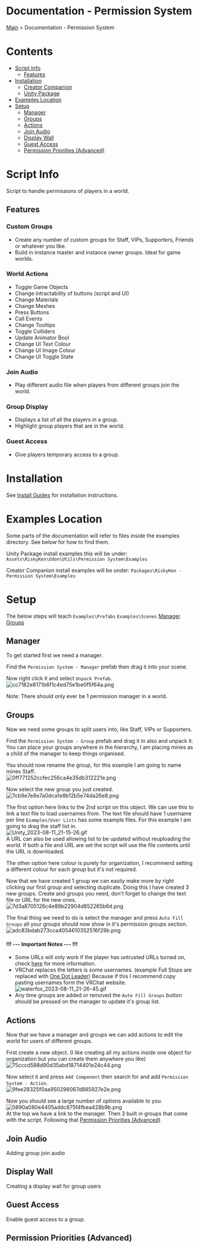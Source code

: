# Documentation - Permission System

[Main](../) > Documentation - Permission System

# Contents

- [Script Info](#script-info)
  - [Features](#features)
- [Installation](#installation)
  - [Creator Companion](#creator-companion)
  - [Unity Package](#unity-package)
- [Examples Location](#examples-location)
- [Setup](#)
  - [Manager](#manager)
  - [Groups](#groups)
  - [Actions](#actions)
  - [Join Audio](#join-audio)
  - [Display Wall](#display-wall)
  - [Guest Access](#guest-access)
  - [Permission Priorities (Advanced)](#permission-priorities-advanced)
# Script Info

Script to handle permissions of players in a world.

## Features

### Custom Groups

- Create any number of custom groups for Staff, VIPs, Supporters, Friends or whatever you like.
- Build in instance master and instance owner groups. Ideal for game worlds.

### World Actions

- Toggle Game Objects
- Change intractability of buttons (script and UI)
- Change Materials
- Change Meshes
- Press Buttons
- Call Events
- Change Tooltips
- Toggle Colliders
- Update Animator Bool
- Change UI Text Colour
- Change UI Image Colour
- Change UI Toggle State

### Join Audio

- Play different audio file when players from different groups join the world.

### Group Display

- Displays a list of all the players in a group.
- Highlight group players that are in the world.

### Guest Access

- Give players temporary access to a group.

# Installation

See [Install Guides](https://riskyken.github.io/Udon-Documentation/Install%20Guides/) for installation instructions.

# Examples Location

Some parts of the documentation will refer to files inside the examples directory. See below for how to find them.

Unity Package install examples this will be under: `Assets\RiskyKen\Udon\Utils\Permission System\Examples`  

Creator Companion install examples will be under: `Packages\RiskyKen - Permission System\Examples`  

# Setup

The below steps will teach 
`Examples\Prefabs`
`Examples\Scenes`
[Manager](#manager)
[Groups](#groups)

## Manager

To get started first we need a manager.

Find the `Permission System - Manager` prefab then drag it into your scene.

Now right click it and select `Unpack Prefab`.  
![cc7182e8171b6f1c4ed75e1be0f5f64a.png](resources/cc7182e8171b6f1c4ed75e1be0f5f64a.png)

Note: There should only ever be 1 permission manager in a world.


## Groups

Now we need some groups to split users into, like Staff, VIPs or Supporters.

Find the `Permission System - Group` prefab and drag it in also and unpack it. You can place your groups anywhere in the hierarchy, I am placing mines as a child of the manager to keep things organised.

You should now rename the group, for this example I am going to name mines Staff.  
![0ff771252ccfec256ca4e35db312221e.png](resources/0ff771252ccfec256ca4e35db312221e.png)

Now select the new group you just created.  
![7cb9e7e8e7a0dca1e8b12b5e74da26e8.png](resources/7cb9e7e8e7a0dca1e8b12b5e74da26e8.png)

The first option here links to the 2nd script on this object. We can use this to link a text file to load usernames from. The text file should have 1 username per line `Examples/User Lists` has some example files. For this example I am going to drag the staff list in.  
![Unity_2023-08-11_21-15-26.gif](resources/Unity_2023-08-11_21-15-26.gif)  
A URL can also be used allowing list to be updated without reuploading the world. If both a file and URL are set the script will use the file contents until the URL is downloaded.

The other option here colour is purely for organization, I recommend setting a different colour for each group but it's not required.

Now that we have created 1 group we can easily make more by right clicking our first group and selecting duplicate. Doing this I have created 3 new groups. Create and groups you need, don't forget to change the text file or URL for the new ones.  
![7d3a8705126c4e89b22904d852265b6d.png](resources/7d3a8705126c4e89b22904d852265b6d.png)

The final thing we need to do is select the manager and press `Auto Fill Groups` all your groups should now show in it's permission groups section.
![adc83bdab273cca4054610352516f29b.png](resources/adc83bdab273cca4054610352516f29b.png)

#### **!!! --- Important Notes --- !!!**  
- Some URLs will only work if the player has untrusted URLs turned on, check [here](https://creators.vrchat.com/worlds/udon/string-loading/) for more information.
- VRChat replaces the letters is some usernames. (example Full Stops are replaced with [One Dot Leader](https://www.compart.com/en/unicode/U+2024)) Because if this I recommend copy pasting usernames form the VRChat website.  
![waterfox_2023-08-11_21-26-45.gif](resources/waterfox_2023-08-11_21-26-45.gif)
- Any time groups are added or removed the `Auto Fill Groups` button should be pressed on the manager to update it's group list.

## Actions

Now that we have a manager and groups we can add actions to edit the world for users of different groups.



First create a new object.  (I like creating all my actions inside one object for organization but you can create them anywhere you like)
![75cccd588d90d35abd18714401e24c44.png](resources/75cccd588d90d35abd18714401e24c44.png)

Now select it and press `Add Component` then search for and add `Permission System - Action`.  
![9fee28325f0aa950298067d885927e2e.png](resources/9fee28325f0aa950298067d885927e2e.png)

Now you should see a large number of options available to you.  
![0890a080e4405addc875f4fbea428b9b.png](resources/0890a080e4405addc875f4fbea428b9b.png)  
At the top we have a link to the manager. Then 3 built in groups that come with the script. Following that 
[Permission Priorities (Advanced)](#permission-priorities-advanced)
## Join Audio

Adding group join audio

## Display Wall

Creating a display wall for group users

## Guest Access

Enable guest access to a group.

## Permission Priorities (Advanced)